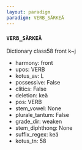 ```yaml
---
layout: paradigm
paradigm: VERB_SÄRKEÄ
---
```

### ` VERB_SÄRKEÄ `

Dictionary class58 front k~j
* harmony: front
* upos: VERB
* kotus_av: L
* possessive: False
* clitics: False
* deletion: keä
* pos: VERB
* stem_vowel: None
* plurale_tantum: False
* grade_dir: weaken
* stem_diphthong: None
* suffix_regex: keä
* kotus_tn: 58
